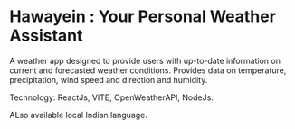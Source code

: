 # Hawayein : Your Personal Weather Assistant
 
A weather app designed to provide users with up-to-date information on current and forecasted weather conditions. Provides data on temperature, precipitation, wind speed and direction and humidity.

Technology: ReactJs, VITE, OpenWeatherAPI, NodeJs.

ALso available local Indian language.




